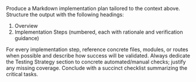 Produce a Markdown implementation plan tailored to the context above.
Structure the output with the following headings:

1. Overview
2. Implementation Steps (numbered, each with rationale and verification guidance)

For every implementation step, reference concrete files, modules, or routes when possible and describe how success will be validated.
Always dedicate the Testing Strategy section to concrete automated/manual checks; justify any missing coverage.
Conclude with a succinct checklist summarizing the critical tasks.
